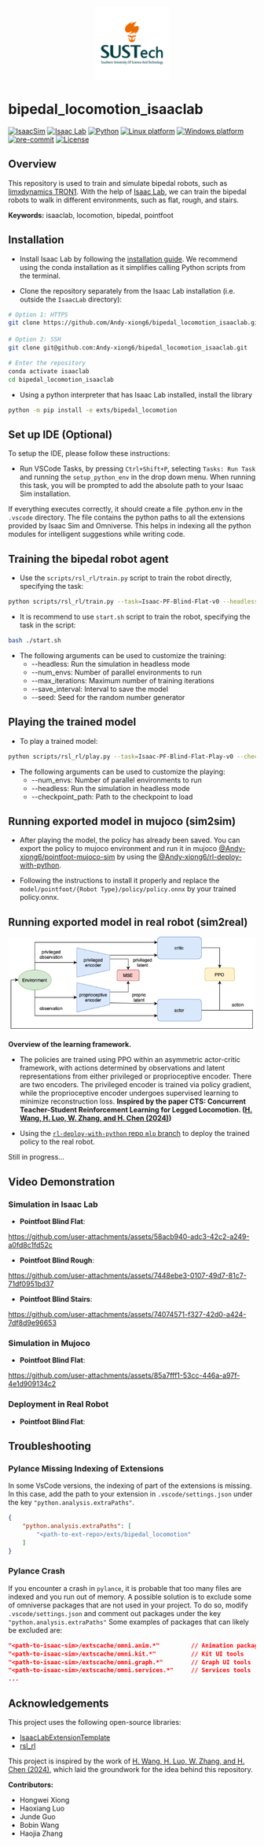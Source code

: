 <p align="center">
    <img alt="SUSTech" src="./media/SUSTech_University_Logo.png" height="150">
</p>

# bipedal_locomotion_isaaclab

[![IsaacSim](https://img.shields.io/badge/IsaacSim-4.2.0-silver.svg)](https://docs.omniverse.nvidia.com/isaacsim/latest/overview.html)
[![Isaac Lab](https://img.shields.io/badge/IsaacLab-1.2.0-silver)](https://isaac-sim.github.io/IsaacLab)
[![Python](https://img.shields.io/badge/python-3.10-blue.svg)](https://docs.python.org/3/whatsnew/3.10.html)
[![Linux platform](https://img.shields.io/badge/platform-linux--64-orange.svg)](https://releases.ubuntu.com/20.04/)
[![Windows platform](https://img.shields.io/badge/platform-windows--64-orange.svg)](https://www.microsoft.com/en-us/)
[![pre-commit](https://img.shields.io/badge/pre--commit-enabled-brightgreen?logo=pre-commit&logoColor=white)](https://pre-commit.com/)
[![License](https://img.shields.io/badge/license-MIT-yellow.svg)](https://opensource.org/license/mit)

## Overview

This repository is used to train and simulate bipedal robots, such as [limxdynamics TRON1](https://www.limxdynamics.com/en/tron1).
With the help of [Isaac Lab](https://github.com/isaac-sim/IsaacLab), we can train the bipedal robots to walk in different environments, such as flat, rough, and stairs.

**Keywords:** isaaclab, locomotion, bipedal, pointfoot

## Installation

- Install Isaac Lab by following the [installation guide](https://isaac-sim.github.io/IsaacLab/main/source/setup/installation/index.html). We recommend using the conda installation as it simplifies calling Python scripts from the terminal.

- Clone the repository separately from the Isaac Lab installation (i.e. outside the `IsaacLab` directory):

```bash
# Option 1: HTTPS
git clone https://github.com/Andy-xiong6/bipedal_locomotion_isaaclab.git

# Option 2: SSH
git clone git@github.com:Andy-xiong6/bipedal_locomotion_isaaclab.git
```

```bash
# Enter the repository
conda activate isaaclab
cd bipedal_locomotion_isaaclab
```

- Using a python interpreter that has Isaac Lab installed, install the library

```bash
python -m pip install -e exts/bipedal_locomotion
```
## Set up IDE (Optional)

To setup the IDE, please follow these instructions:

- Run VSCode Tasks, by pressing `Ctrl+Shift+P`, selecting `Tasks: Run Task` and running the `setup_python_env` in the drop down menu. When running this task, you will be prompted to add the absolute path to your Isaac Sim installation.

If everything executes correctly, it should create a file .python.env in the `.vscode` directory. The file contains the python paths to all the extensions provided by Isaac Sim and Omniverse. This helps in indexing all the python modules for intelligent suggestions while writing code.

## Training the bipedal robot agent
- Use the `scripts/rsl_rl/train.py` script to train the robot directly, specifying the task:

```bash
python scripts/rsl_rl/train.py --task=Isaac-PF-Blind-Flat-v0 --headless
```

- It is recommend to use `start.sh` script to train the robot, specifying the task in the script:

```bash
bash ./start.sh
```

- The following arguments can be used to customize the training:
    * --headless: Run the simulation in headless mode
    * --num_envs: Number of parallel environments to run
    * --max_iterations: Maximum number of training iterations
    * --save_interval: Interval to save the model
    * --seed: Seed for the random number generator

## Playing the trained model
- To play a trained model:

```bash
python scripts/rsl_rl/play.py --task=Isaac-PF-Blind-Flat-Play-v0 --checkpoint_path=path/to/checkpoint
```

- The following arguments can be used to customize the playing:
    * --num_envs: Number of parallel environments to run
    * --headless: Run the simulation in headless mode
    * --checkpoint_path: Path to the checkpoint to load

## Running exported model in mujoco (sim2sim)
- After playing the model, the policy has already been saved. You can export the policy to mujoco environment and run it in mujoco [@Andy-xiong6/pointfoot-mujoco-sim](https://github.com/Andy-xiong6/pointfoot-mujoco-sim) by using the [@Andy-xiong6/rl-deploy-with-python](https://github.com/Andy-xiong6/rl-deploy-with-python).

- Following the instructions to install it properly and replace the `model/pointfoot/{Robot Type}/policy/policy.onnx` by your trained policy.onnx.

## Running exported model in real robot (sim2real)
<p align="center">
    <img alt="Figure2 of CTS" src="./media/learning_frame.png">
</p>

**Overview of the learning framework.**

- The policies are trained using PPO within an asymmetric actor-critic framework, with actions determined by observations and latent representations from either privileged or proprioceptive encoder. There are two encoders. The privileged encoder is trained via policy gradient, while the proprioceptive encoder undergoes supervised learning to minimize reconstruction loss. **Inspired by the paper CTS: Concurrent Teacher-Student Reinforcement Learning for Legged Locomotion. ([H. Wang, H. Luo, W. Zhang, and H. Chen (2024)](https://doi.org/10.1109/LRA.2024.3457379))**

- Using the [`rl-deploy-with-python` repo `mlp` branch](https://github.com/Andy-xiong6/rl-deploy-with-python/tree/mlp) to deploy the trained policy to the real robot.

Still in progress...

## Video Demonstration

### Simulation in Isaac Lab
- **Pointfoot Blind Flat**:

https://github.com/user-attachments/assets/58acb940-adc3-42c2-a249-a0fd8c1fd52c

- **Pointfoot Blind Rough**:

https://github.com/user-attachments/assets/7448ebe3-0107-49d7-81c7-71df0951bd37

- **Pointfoot Blind Stairs**:

https://github.com/user-attachments/assets/74074571-f327-42d0-a424-7df8d9e96653

### Simulation in Mujoco
- **Pointfoot Blind Flat**:

https://github.com/user-attachments/assets/85a7fff1-53cc-446a-a97f-4e1d909134c2

### Deployment in Real Robot
- **Pointfoot Blind Flat**:



## Troubleshooting

### Pylance Missing Indexing of Extensions

In some VsCode versions, the indexing of part of the extensions is missing. In this case, add the path to your extension in `.vscode/settings.json` under the key `"python.analysis.extraPaths"`.

```json
{
    "python.analysis.extraPaths": [
        "<path-to-ext-repo>/exts/bipedal_locomotion"
    ]
}
```

### Pylance Crash

If you encounter a crash in `pylance`, it is probable that too many files are indexed and you run out of memory.
A possible solution is to exclude some of omniverse packages that are not used in your project.
To do so, modify `.vscode/settings.json` and comment out packages under the key `"python.analysis.extraPaths"`
Some examples of packages that can likely be excluded are:

```json
"<path-to-isaac-sim>/extscache/omni.anim.*"         // Animation packages
"<path-to-isaac-sim>/extscache/omni.kit.*"          // Kit UI tools
"<path-to-isaac-sim>/extscache/omni.graph.*"        // Graph UI tools
"<path-to-isaac-sim>/extscache/omni.services.*"     // Services tools
...
```

## Acknowledgements

This project uses the following open-source libraries:
- [IsaacLabExtensionTemplate](https://github.com/isaac-sim/IsaacLabExtensionTemplate)
- [rsl_rl](https://github.com/leggedrobotics/rsl_rl/tree/master)

This project is inspired by the work of [H. Wang, H. Luo, W. Zhang, and H. Chen (2024)](https://doi.org/10.1109/LRA.2024.3457379), which laid the groundwork for the idea behind this repository.

**Contributors:**
- Hongwei Xiong
- Haoxiang Luo
- Junde Guo
- Bobin Wang
- Haojia Zhang

